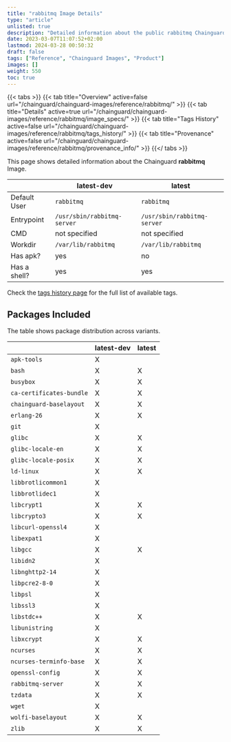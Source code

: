 ```yaml
---
title: "rabbitmq Image Details"
type: "article"
unlisted: true
description: "Detailed information about the public rabbitmq Chainguard Image."
date: 2023-03-07T11:07:52+02:00
lastmod: 2024-03-28 00:50:32
draft: false
tags: ["Reference", "Chainguard Images", "Product"]
images: []
weight: 550
toc: true
---
```


{{< tabs >}}
{{< tab title="Overview" active=false url="/chainguard/chainguard-images/reference/rabbitmq/" >}}
{{< tab title="Details" active=true url="/chainguard/chainguard-images/reference/rabbitmq/image_specs/" >}}
{{< tab title="Tags History" active=false url="/chainguard/chainguard-images/reference/rabbitmq/tags_history/" >}}
{{< tab title="Provenance" active=false url="/chainguard/chainguard-images/reference/rabbitmq/provenance_info/" >}}
{{</ tabs >}}

This page shows detailed information about the Chainguard **rabbitmq** Image.

|              | latest-dev                  | latest                      |
|--------------|-----------------------------|-----------------------------|
| Default User | `rabbitmq`                  | `rabbitmq`                  |
| Entrypoint   | `/usr/sbin/rabbitmq-server` | `/usr/sbin/rabbitmq-server` |
| CMD          | not specified               | not specified               |
| Workdir      | `/var/lib/rabbitmq`         | `/var/lib/rabbitmq`         |
| Has apk?     | yes                         | no                          |
| Has a shell? | yes                         | yes                         |

Check the [tags history page](/chainguard/chainguard-images/reference/rabbitmq/tags_history/) for the full list of available tags.

## Packages Included
The table shows package distribution across variants.

|                          | latest-dev | latest |
|--------------------------|------------|--------|
| `apk-tools`              | X          |        |
| `bash`                   | X          | X      |
| `busybox`                | X          | X      |
| `ca-certificates-bundle` | X          | X      |
| `chainguard-baselayout`  | X          | X      |
| `erlang-26`              | X          | X      |
| `git`                    | X          |        |
| `glibc`                  | X          | X      |
| `glibc-locale-en`        | X          | X      |
| `glibc-locale-posix`     | X          | X      |
| `ld-linux`               | X          | X      |
| `libbrotlicommon1`       | X          |        |
| `libbrotlidec1`          | X          |        |
| `libcrypt1`              | X          | X      |
| `libcrypto3`             | X          | X      |
| `libcurl-openssl4`       | X          |        |
| `libexpat1`              | X          |        |
| `libgcc`                 | X          | X      |
| `libidn2`                | X          |        |
| `libnghttp2-14`          | X          |        |
| `libpcre2-8-0`           | X          |        |
| `libpsl`                 | X          |        |
| `libssl3`                | X          |        |
| `libstdc++`              | X          | X      |
| `libunistring`           | X          |        |
| `libxcrypt`              | X          | X      |
| `ncurses`                | X          | X      |
| `ncurses-terminfo-base`  | X          | X      |
| `openssl-config`         | X          | X      |
| `rabbitmq-server`        | X          | X      |
| `tzdata`                 | X          | X      |
| `wget`                   | X          |        |
| `wolfi-baselayout`       | X          | X      |
| `zlib`                   | X          | X      |

